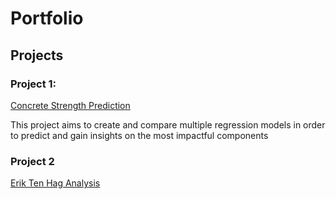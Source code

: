 # Portfolio


## Projects

### Project 1:
[Concrete Strength Prediction](.concrete_strength_prediction/concrete_strength_regression.ipynb.ipynb)

This project aims to create and compare multiple regression models in order to predict and gain insights on the most impactful components 

### Project 2
[Erik Ten Hag Analysis](.man_utd_record/ETH_analysis.ipynb)
